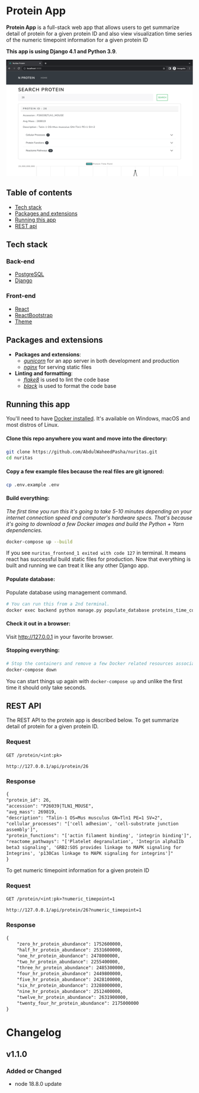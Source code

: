 # Protein App

**Protein App** is a full-stack web app that allows users to 
get summarize detail of protein for a given protein ID and also view visualization time series of the numeric timepoint information for a given protein ID

**This app is using Django 4.1 and Python 3.9**.

[![Screenshot](.github/docs/screenshot.png)](https://github.com/nickjj/docker-django-example/blob/main/.github/docs/screenshot.jpg?raw=true)

## Table of contents

- [Tech stack](#tech-stack)
- [Packages and extensions](#packages-and-extensions)
- [Running this app](#running-this-app)
- [REST api](#rest-api)

## Tech stack

### Back-end

- [PostgreSQL](https://www.postgresql.org/)
- [Django](https://www.djangoproject.com/)


### Front-end

- [React](https://reactjs.org/)
- [ReactBootstrap](https://react-bootstrap.github.io/)
- [Theme](https://bootswatch.com/)

## Packages and extensions

- **Packages and extensions**:
    - *[gunicorn](https://gunicorn.org/)* for an app server in both development and production
    - *[nginx](https://www.nginx.com/)* for serving static files
- **Linting and formatting**:
    - *[flake8](https://github.com/PyCQA/flake8)* is used to lint the code base
    - *[black](https://github.com/psf/black)* is used to format the code base

## Running this app

You'll need to have [Docker installed](https://docs.docker.com/get-docker/).
It's available on Windows, macOS and most distros of Linux. 

#### Clone this repo anywhere you want and move into the directory:

```sh
git clone https://github.com/AbdulWaheedPasha/nuritas.git
cd nuritas
```

#### Copy a few example files because the real files are git ignored:

```sh
cp .env.example .env
```

#### Build everything:

*The first time you run this it's going to take 5-10 minutes depending on your
internet connection speed and computer's hardware specs. That's because it's
going to download a few Docker images and build the Python + Yarn dependencies.*

```sh
docker-compose up --build
```

If you see `nuritas_frontend_1 exited with code 127` in terminal. It means react has 
successful build static files for production. Now that everything is built and running we can treat it like any other Django
app. 

#### Populate database:
Populate database using management command.

```sh
# You can run this from a 2nd terminal.
docker exec backend python manage.py populate_database proteins_time_course.csv
```

#### Check it out in a browser:

Visit <http://127.0.0.1> in your favorite browser.

#### Stopping everything:

```sh
# Stop the containers and remove a few Docker related resources associated to this project.
docker-compose down
```

You can start things up again with `docker-compose up` and unlike the first
time it should only take seconds.

## REST API

The REST API to the protein app is described below.
To get summarize detail of protein for a given protein ID.

### Request

`GET /protein/<int:pk>`


    http://127.0.0.1/api/protein/26

### Response

    {
    "protein_id": 26,
    "accession": "P26039|TLN1_MOUSE",
    "avg_mass": 269819,
    "description": "Talin-1 OS=Mus musculus GN=Tln1 PE=1 SV=2",
    "cellular_processes": "['cell adhesion', 'cell-substrate junction assembly']",
    "protein_functions": "['actin filament binding', 'integrin binding']",
    "reactome_pathways": "['Platelet degranulation', 'Integrin alphaIIb beta3 signaling', 'GRB2:SOS provides linkage to MAPK signaling for Integrins', 'p130Cas linkage to MAPK signaling for integrins']"
    }


To get numeric timepoint information for a given protein ID

### Request

`GET /protein/<int:pk>?numeric_timepoint=1`


    http://127.0.0.1/api/protein/26?numeric_timepoint=1

### Response

    {
        "zero_hr_protein_abundance": 1752600000,
        "half_hr_protein_abundance": 2531600000,
        "one_hr_protein_abundance": 2478000000,
        "two_hr_protein_abundance": 2255400000,
        "three_hr_protein_abundance": 2485300000,
        "four_hr_protein_abundance": 2449800000,
        "five_hr_protein_abundance": 2428100000,
        "six_hr_protein_abundance": 23288000000,
        "nine_hr_protein_abundance": 2512400000,
        "twelve_hr_protein_abundance": 2631900000,
        "twenty_four_hr_protein_abundance": 2175000000
    }

# Changelog

## v1.1.0

### Added or Changed
- node 18.8.0 update